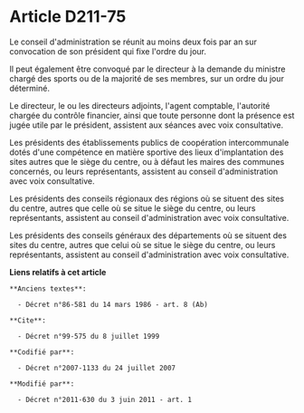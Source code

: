 # Article D211-75

Le conseil d'administration se réunit au moins deux fois par an sur convocation de son président qui fixe l'ordre du jour. 

Il peut également être convoqué par le directeur à la demande du ministre chargé des sports ou de la majorité de ses membres,
sur un ordre du jour déterminé. 

Le directeur, le ou les directeurs adjoints, l'agent comptable, l'autorité chargée du contrôle financier, ainsi que toute
personne dont la présence est jugée utile par le président, assistent aux séances avec voix consultative. 

Les présidents des établissements publics de coopération intercommunale dotés d'une compétence en matière sportive des lieux
d'implantation des sites autres que le siège du centre, ou à défaut les maires des communes concernés, ou leurs
représentants, assistent au conseil d'administration avec voix consultative. 

Les présidents des conseils régionaux des régions où se situent des sites du centre, autres que celle où se situe le siège du
centre, ou leurs représentants, assistent au conseil d'administration avec voix consultative. 

Les présidents des conseils généraux des départements où se situent des sites du centre, autres que celui où se situe le
siège du centre, ou leurs représentants, assistent au conseil d'administration avec voix consultative.

**Liens relatifs à cet article**

	**Anciens textes**:

	  - Décret n°86-581 du 14 mars 1986 - art. 8 (Ab)

	**Cite**:

	  - Décret n°99-575 du 8 juillet 1999

	**Codifié par**:

	  - Décret n°2007-1133 du 24 juillet 2007

	**Modifié par**:

	  - Décret n°2011-630 du 3 juin 2011 - art. 1
